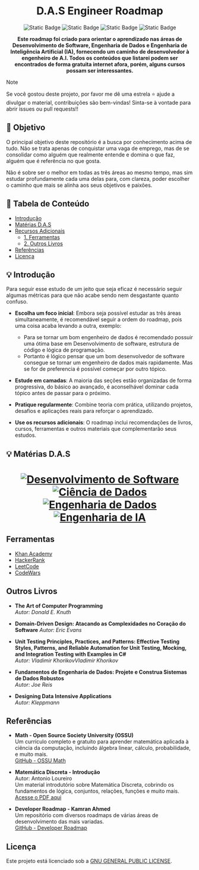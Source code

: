 <h1 align="center">
  D.A.S Engineer Roadmap
  <br>
</h1>

<p align="center">
<img alt="Static Badge" src="https://img.shields.io/badge/Data-Engineer-blue">
<img alt="Static Badge" src="https://img.shields.io/badge/A.I-Engineer-8A2BE2">
<img alt="Static Badge" src="https://img.shields.io/badge/Software-Engineer-de2828">
<img alt="Static Badge" src="https://img.shields.io/badge/roadmap-black?logo=roadmapdotsh">

</p>

<p align="center">
  <b>Este roadmap foi criado para orientar o aprendizado nas áreas de Desenvolvimento de Software, Engenharia de Dados e Engenharia de Inteligência Artificial (IA), fornecendo um caminho de desenvolvedor à engenheiro de A.I. Todos os conteúdos que listarei podem ser encontrados de forma gratuita internet afora, porém, alguns cursos possam ser interessantes.</b>
<br />

> [!NOTE]
> Se você gostou deste projeto, por favor me dê uma estrela ⭐ ajude a divulgar o material, contribuições são bem-vindas! Sinta-se à vontade para abrir issues ou pull requests!!

## 🔎 Objetivo
  O principal objetivo deste repositório é a busca por conhecimento acima de tudo. Não se trata apenas de conquistar uma vaga de emprego, mas de se consolidar como alguém que realmente entende e domina o que faz, alguém que é referência no que gosta. 
  
  Não é sobre ser o melhor em todas as três áreas ao mesmo tempo, mas sim estudar profundamente cada uma delas para, com clareza, poder escolher o caminho que mais se alinha aos seus objetivos e paixões.

## 📖 Tabela de Conteúdo
- [Introdução](#-introdução)
- [Matérias D.A.S](#-introdução)
- [Recursos Adicionais](#recursos-adicionais)
  - [1. Ferramentas](#1-ferramentas)
  - [2. Outros Livros](#2-outros-livros)
- [Referências](#referências)
- [Licença](#referências)

## 💡 Introdução
  Para seguir esse estudo de um jeito que seja eficaz é necessário seguir algumas métricas para que não acabe sendo nem desgastante quanto confuso.
- **Escolha um foco inicial**: Embora seja possível estudar as três áreas simultaneamente, é recomendável seguir a ordem do roadmap, pois uma coisa acaba levando a outra, exemplo:
  - Para se tornar um bom engenheiro de dados é recomendado possuir uma ótima base em Desenvolvimento de software, estrutura de código e lógica de programação. 
  - Portanto é lógico pensar que um bom desenvolvedor de software consegue se tornar um engenheiro de dados mais rapidamente. Mas se for de preferencia é possível começar por outro tópico.
  
- **Estude em camadas**: A maioria das seções estão organizadas de forma progressiva, do básico ao avançado, é aconselhável dominar cada tópico antes de passar para o próximo.
- **Pratique regularmente**: Combine teoria com prática, utilizando projetos, desafios e aplicações reais para reforçar o aprendizado.
- **Use os recursos adicionais**: O roadmap inclui recomendações de livros, cursos, ferramentas e outros materiais que complementarão seus estudos.

## 💡 Matérias D.A.S

<h1 align="center">

[![Desenvolvimento de Software](https://img.shields.io/badge/-Software%20Development-blue?style=for-the-badge)](./1_Software-Development/README.md)
[![Ciência de Dados](https://img.shields.io/badge/-Data%20Science-green?style=for-the-badge)](./2_Data-Science/README.md)
[![Engenharia de Dados](https://img.shields.io/badge/-Data%20Engineering-orange?style=for-the-badge)](./3_Data-Engineering/README.md)
[![Engenharia de IA](https://img.shields.io/badge/-AI%20Engineering-red?style=for-the-badge)](./4_AI-Engineering/README.md)

</h1>

## Ferramentas
- [Khan Academy](https://pt.khanacademy.org)  
- [HackerRank](https://www.hackerrank.com/)
- [LeetCode](https://leetcode.com/)
- [CodeWars](https://www.codewars.com/)

## Outros Livros
- **The Art of Computer Programming**  
  *Autor: Donald E. Knuth*

- **Domain-Driven Design: Atacando as Complexidades no Coração do Software**
  *Autor: Eric Evans*

- **Unit Testing Principles, Practices, and Patterns: Effective Testing Styles, Patterns, and Reliable Automation for Unit Testing, Mocking, and Integration Testing with Examples in C#**   
  *Autor: Vladimir KhorikovVladimir Khorikov*

- **Fundamentos de Engenharia de Dados: Projete e Construa Sistemas de Dados Robustos**   
  *Autor: Joe Reis*

- **Designing Data Intensive Applications**   
  *Autor: Kleppmann*  

## Referências

- **Math - Open Source Society University (OSSU)**  
  Um currículo completo e gratuito para aprender matemática aplicada à ciência da computação, incluindo álgebra linear, cálculo, probabilidade, e muito mais.  
  [GitHub - OSSU Math](https://github.com/ossu/math?tab=readme-ov-file)
  
- **Matemática Discreta - Introdução**  
  Autor: Antonio Loureiro  
  Um material introdutório sobre Matemática Discreta, cobrindo os fundamentos de lógica, conjuntos, relações, funções e muito mais.  
  [Acesse o PDF aqui](https://homepages.dcc.ufmg.br/~loureiro/md/md_0Introducao.pdf)

- **Developer Roadmap - Kamran Ahmed**  
  Um repositório com diversos roadmaps de várias áreas de desenvolvimento das mais variadas.   
  [GitHub - Developer Roadmap](https://github.com/kamranahmedse/developer-roadmap/tree/master?tab=readme-ov-file)

## Licença

Este projeto está licenciado sob a [GNU GENERAL PUBLIC LICENSE](./LICENSE).